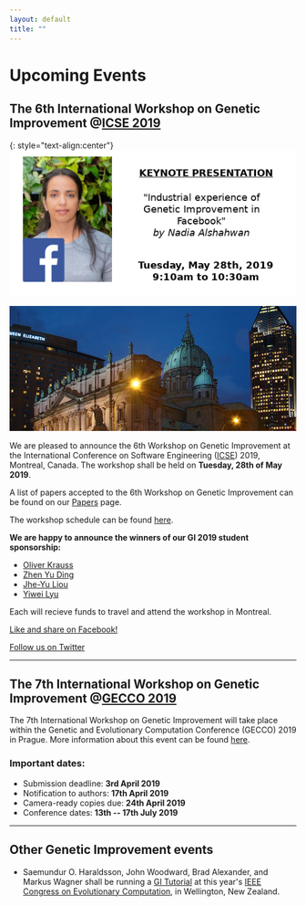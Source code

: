 ```yaml
---
layout: default
title: "" 
---
```


# Upcoming Events

## **The 6th International Workshop on Genetic Improvement @[ICSE 2019](http://2019.icse-conferences.org)**

{: style="text-align:center"}
![](./misc_images/keynote_presentation.png)

![](./misc_images/icse2019.jpg)

We are pleased to announce the 6th Workshop on Genetic Improvement at the International Conference on Software Engineering ([ICSE](https://conf.researchr.org/home/icse-2019)) 2019, Montreal, Canada. The workshop shall be held on **Tuesday, 28th of May 2019**.

A list of papers accepted to the 6th Workshop on Genetic Improvement can be found on our [Papers](./papers.html) page.

The workshop schedule can be found [here](./schedule.md).

**We are happy to announce the winners of our GI 2019 student sponsorship:**

* [Oliver Krauss](https://research.fh-ooe.at/en/staff/25755)
* [Zhen Yu Ding](https://www.linkedin.com/in/zhen-yu-ding-23a389155)
* [Jhe-Yu Liou](https://be.linkedin.com/in/jhe-yu-liou-1122759b)
* [Yiwei Lyu](https://www.linkedin.com/in/yiwei-lyu-209176151)

Each will recieve funds to travel and attend the workshop in Montreal.

[Like and share on Facebook!](https://www.facebook.com/groups/softengcom/permalink/10161087425460184/)

[Follow us on Twitter](https://twitter.com/GI2019ICSE)

------

## **The 7th International Workshop on Genetic Improvement @[GECCO 2019](https://gecco-2019.sigevo.org/index.html/HomePage)**

The 7th International Workshop on Genetic Improvement will take place within the Genetic and Evolutionary Computation Conference (GECCO) 2019 in Prague. More information about this event can be found [here](https://workshop07.gi-workshops.org/).

### Important dates:
* Submission deadline: **3rd April 2019**                        
* Notification to authors: **17th April 2019**                       
* Camera-ready copies due: **24th April 2019**                          
* Conference dates: **13th -- 17th July 2019**  

------

## **Other Genetic Improvement events**

* Saemundur O. Haraldsson, John Woodward, Brad Alexander, and Markus Wagner shall be running a [GI Tutorial](http://cec2019.org/programs/tutorials.html#cec-16) at this year's [IEEE Congress on Evolutionary Computation](http://cec2019.org/index.html), in Wellington, New Zealand.
